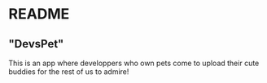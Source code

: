 # README

## "DevsPet"

This is an app where developpers who own pets come to upload their cute buddies for the rest of us to admire!
